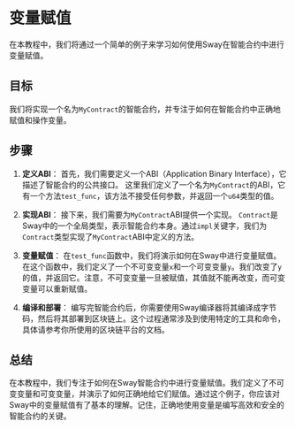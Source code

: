 # 变量赋值

在本教程中，我们将通过一个简单的例子来学习如何使用Sway在智能合约中进行变量赋值。

## 目标

我们将实现一个名为`MyContract`的智能合约，并专注于如何在智能合约中正确地赋值和操作变量。

## 步骤

1. **定义ABI**：
   首先，我们需要定义一个ABI（Application Binary Interface），它描述了智能合约的公共接口。
   这里我们定义了一个名为`MyContract`的ABI，它有一个方法`test_func`，该方法不接受任何参数，并返回一个`u64`类型的值。

2. **实现ABI**：
   接下来，我们需要为`MyContract`ABI提供一个实现。
   `Contract`是Sway中的一个全局类型，表示智能合约本身。通过`impl`关键字，我们为`Contract`类型实现了`MyContract`ABI中定义的方法。

3. **变量赋值**：
   在`test_func`函数中，我们将演示如何在Sway中进行变量赋值。
   在这个函数中，我们定义了一个不可变变量`x`和一个可变变量`y`。我们改变了`y`的值，并返回它。注意，不可变变量一旦被赋值，其值就不能再改变，而可变变量可以重新赋值。

4. **编译和部署**：
   编写完智能合约后，你需要使用Sway编译器将其编译成字节码，然后将其部署到区块链上。这个过程通常涉及到使用特定的工具和命令，具体请参考你所使用的区块链平台的文档。

## 总结
在本教程中，我们专注于如何在Sway智能合约中进行变量赋值。我们定义了不可变变量和可变变量，并演示了如何正确地给它们赋值。通过这个例子，你应该对Sway中的变量赋值有了基本的理解。记住，正确地使用变量是编写高效和安全的智能合约的关键。
